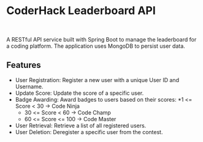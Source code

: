 <h1>CoderHack Leaderboard API</h1><br>

A RESTful API service built with Spring Boot to manage the leaderboard for a coding platform. The application uses MongoDB to persist user data.<be>

<h2>Features</h2>

* User Registration: Register a new user with a unique User ID and Username.
* Update Score: Update the score of a specific user.
* Badge Awarding: Award badges to users based on their scores:
  *1 <= Score < 30 -> Code Ninja
  * 30 <= Score < 60 -> Code Champ
  * 60 <= Score <= 100 -> Code Master
* User Retrieval: Retrieve a list of all registered users.
* User Deletion: Deregister a specific user from the contest.

 
